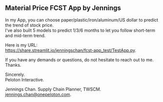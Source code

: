 ## Material Price FCST App by Jennings

In my App, you can choose paper/plastic/iron/aluminum/US dollar to predict the trend of stock price.  
I've also built 5 models to predict 1/3/6 months to let you follow short-term and mid-term trend.  

Here is my URL:  
https://share.streamlit.io/jenningschan/fcst-app_test/TestApp.py. 
  
If you have any demands or questions, do not hesitate to reach out to me. Thanks.  
  
  
  
  
  
  
  
  
  
  
  
  
  
  
Sincerely.  
Peloton Interactive. 
  
Jennings Chan. 
Supply Chain Planner, TWSCM.  
jennings.chan@onepeloton.com. 
